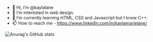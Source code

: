 - 👋 Hi, I’m @kaylalane
- 👀 I’m interested in web design. 
- 🌱 I’m currently learning HTML, CSS and Javascript but I know C++. 
- 📫 How to reach me - https://www.linkedin.com/in/kaylamarielane/

<!---
kaylalane/kaylalane is a ✨ special ✨ repository because its `README.md` (this file) appears on your GitHub profile.
You can click the Preview link to take a look at your changes.
--->



![Anurag's GitHub stats](https://github-readme-stats.vercel.app/api?username=kaylalane&theme=dark&show_icons=true)
